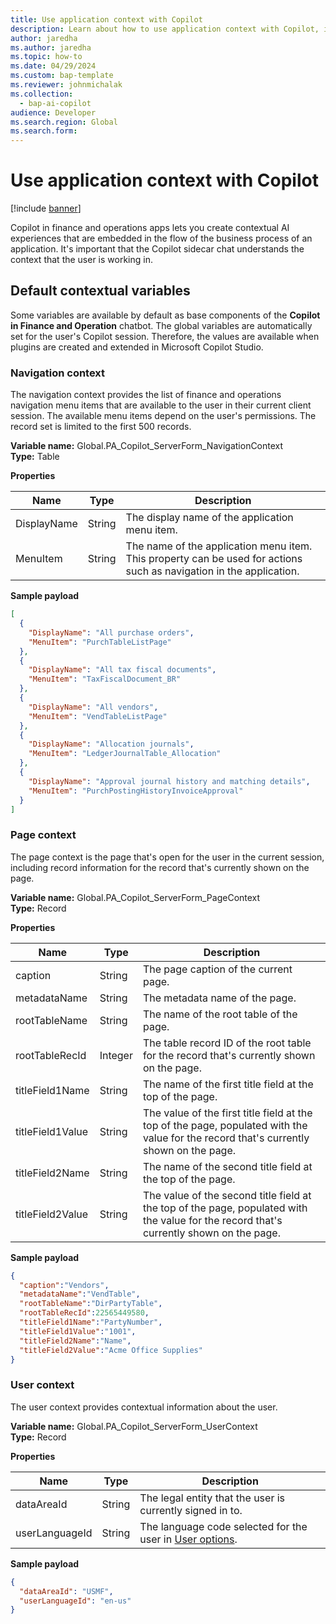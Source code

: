 ```yaml
---
title: Use application context with Copilot
description: Learn about how to use application context with Copilot, including an outline of default contextual variables, navigation context, page context, and user context.
author: jaredha
ms.author: jaredha
ms.topic: how-to
ms.date: 04/29/2024
ms.custom: bap-template
ms.reviewer: johnmichalak
ms.collection:
  - bap-ai-copilot
audience: Developer
ms.search.region: Global
ms.search.form:
---
```


# Use application context with Copilot

[!include [banner](../includes/banner.md)]

Copilot in finance and operations apps lets you create contextual AI experiences that are embedded in the flow of the business process of an application. It's important that the Copilot sidecar chat understands the context that the user is working in.

## Default contextual variables

Some variables are available by default as base components of the **Copilot in Finance and Operation** chatbot. The global variables are automatically set for the user's Copilot session. Therefore, the values are available when plugins are created and extended in Microsoft Copilot Studio.

### Navigation context

The navigation context provides the list of finance and operations navigation menu items that are available to the user in their current client session. The available menu items depend on the user's permissions. The record set is limited to the first 500 records.

**Variable name:** Global.PA\_Copilot\_ServerForm\_NavigationContext<br>
**Type:** Table

**Properties**

| Name | Type | Description |
| --- | --- | --- |
| DisplayName | String | The display name of the application menu item. |
| MenuItem | String | The name of the application menu item. This property can be used for actions such as navigation in the application. |

**Sample payload**

```json
[
  {
    "DisplayName": "All purchase orders",
    "MenuItem": "PurchTableListPage"
  },
  {
    "DisplayName": "All tax fiscal documents",
    "MenuItem": "TaxFiscalDocument_BR"
  },
  {
    "DisplayName": "All vendors",
    "MenuItem": "VendTableListPage"
  },
  {
    "DisplayName": "Allocation journals",
    "MenuItem": "LedgerJournalTable_Allocation"
  },
  {
    "DisplayName": "Approval journal history and matching details",
    "MenuItem": "PurchPostingHistoryInvoiceApproval"
  }
]
```

### Page context

The page context is the page that's open for the user in the current session, including record information for the record that's currently shown on the page.

**Variable name:** Global.PA\_Copilot\_ServerForm\_PageContext<br>
**Type:** Record


**Properties**

| Name | Type | Description |
| --- | --- | --- |
| caption | String | The page caption of the current page. |
| metadataName | String | The metadata name of the page. |
| rootTableName | String | The name of the root table of the page. | 
| rootTableRecId | Integer | The table record ID of the root table for the record that's currently shown on the page. |
| titleField1Name | String | The name of the first title field at the top of the page. | 
| titleField1Value | String | The value of the first title field at the top of the page, populated with the value for the record that's currently shown on the page. |
| titleField2Name | String | The name of the second title field at the top of the page. |
| titleField2Value | String | The value of the second title field at the top of the page, populated with the value for the record that's currently shown on the page. |

**Sample payload**

```json
{
  "caption":"Vendors",
  "metadataName":"VendTable",
  "rootTableName":"DirPartyTable",
  "rootTableRecId":22565449580,
  "titleField1Name":"PartyNumber",
  "titleField1Value":"1001",
  "titleField2Name":"Name",
  "titleField2Value":"Acme Office Supplies"
}
```

### User context

The user context provides contextual information about the user.

**Variable name:** Global.PA\_Copilot\_ServerForm\_UserContext<br>
**Type:** Record

**Properties**

| Name | Type | Description |
| --- | --- | --- |
| dataAreaId | String | The legal entity that the user is currently signed in to. |
| userLanguageId | String | The language code selected for the user in [User options](../get-started/personalize-user-experience.md#system-wide-options-for-the-current-user). |

**Sample payload**

```json
{
  "dataAreaId": "USMF",
  "userLanguageId": "en-us"
}
```

